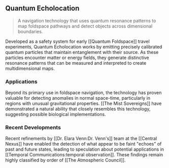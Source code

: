 ## Quantum Echolocation

> A navigation technology that uses quantum resonance patterns to map foldspace pathways and detect objects across dimensional boundaries.

Developed as a safety system for early [[Quantum Foldspace]] travel experiments, Quantum Echolocation works by emitting precisely calibrated quantum particles that maintain entanglement with their source. As these particles encounter matter or energy fields, they generate distinctive resonance patterns that can be measured and interpreted to create multidimensional maps.

### Applications

Beyond its primary use in foldspace navigation, the technology has proven valuable for detecting anomalies in normal space-time, particularly in regions with unusual gravitational properties. [[The Mist Sovereigns]] have demonstrated a natural ability that closely resembles this technology, suggesting possible biological implementations.

### Recent Developments

Recent refinements by [[Dr. Elara Venn:Dr. Venn's]] team at the [[Central Nexus]] have enabled the detection of what appear to be faint "echoes" of past and future states, leading to speculation about potential applications in [[Temporal Communications:temporal observation]]. These findings remain highly classified by order of [[The Atmospheric Council]].
